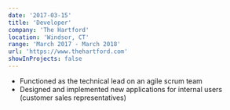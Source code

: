 ```yaml
---
date: '2017-03-15'
title: 'Developer'
company: 'The Hartford'
location: 'Windsor, CT'
range: 'March 2017 - March 2018'
url: 'https://www.thehartford.com'
showInProjects: false
---
```


- Functioned as the technical lead on an agile scrum team
- Designed and implemented new applications for internal users (customer sales representatives)
